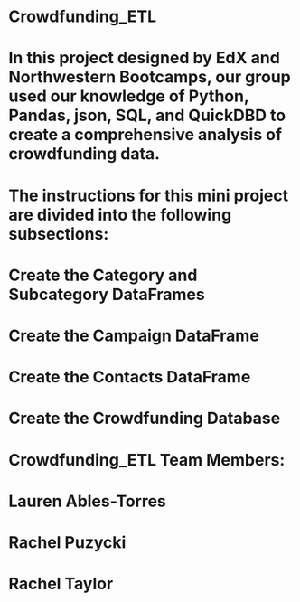 # Crowdfunding_ETL
# In this project designed by EdX and Northwestern Bootcamps, our group used our knowledge of Python, Pandas, json, SQL, and QuickDBD to create a comprehensive analysis of crowdfunding data.
# The instructions for this mini project are divided into the following subsections:
  # Create the Category and Subcategory DataFrames
  # Create the Campaign DataFrame
  # Create the Contacts DataFrame
  # Create the Crowdfunding Database
# Crowdfunding_ETL Team Members:
  # Lauren Ables-Torres
  # Rachel Puzycki
  # Rachel Taylor
